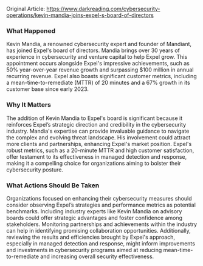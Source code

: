 Original Article: https://www.darkreading.com/cybersecurity-operations/kevin-mandia-joins-expel-s-board-of-directors

### What Happened

Kevin Mandia, a renowned cybersecurity expert and founder of Mandiant, has joined Expel's board of directors. Mandia brings over 30 years of experience in cybersecurity and venture capital to help Expel grow. This appointment occurs alongside Expel's impressive achievements, such as 50% year-over-year revenue growth and surpassing $100 million in annual recurring revenue. Expel also boasts significant customer metrics, including a mean-time-to-remediate (MTTR) of 20 minutes and a 67% growth in its customer base since early 2023.

### Why It Matters

The addition of Kevin Mandia to Expel's board is significant because it reinforces Expel’s strategic direction and credibility in the cybersecurity industry. Mandia's expertise can provide invaluable guidance to navigate the complex and evolving threat landscape. His involvement could attract more clients and partnerships, enhancing Expel's market position. Expel's robust metrics, such as a 20-minute MTTR and high customer satisfaction, offer testament to its effectiveness in managed detection and response, making it a compelling choice for organizations aiming to bolster their cybersecurity posture.

### What Actions Should Be Taken

Organizations focused on enhancing their cybersecurity measures should consider observing Expel’s strategies and performance metrics as potential benchmarks. Including industry experts like Kevin Mandia on advisory boards could offer strategic advantages and foster confidence among stakeholders. Monitoring partnerships and achievements within the industry can help in identifying promising collaboration opportunities. Additionally, reviewing the results and efficiencies brought by Expel's approach, especially in managed detection and response, might inform improvements and investments in cybersecurity programs aimed at reducing mean-time-to-remediate and increasing overall security effectiveness.